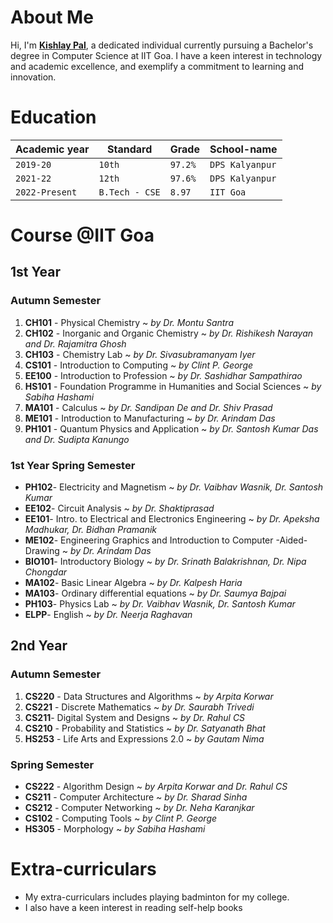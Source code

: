 
# About Me

Hi, I'm [**Kishlay Pal**](https://github.com/kishlaypal/kishlaypal.github.io), a dedicated individual currently pursuing a Bachelor's degree in Computer Science at IIT Goa. I have a keen interest in technology and academic excellence, and exemplify a commitment to learning and innovation.

# Education 
| Academic year	       |Standard	       |Grade      | School-name	   |
|--------------------- | -------------- | --------- |----------------| 
|`2019-20`             |`10th`			       |		`97.2%`	 | `DPS Kalyanpur`|
|`2021-22`					        |`12th`			       |		`97.6%`	 | `DPS Kalyanpur`| 
|`2022-Present`			     |`B.Tech - CSE`  |		`8.97` 	 | `IIT Goa`		    |


# Course @IIT Goa
## 1st Year 
### Autumn Semester 
 1. **CH101** - Physical Chemistry  ~ *by Dr. Montu Santra*
 2. **CH102** - Inorganic and Organic Chemistry ~ *by Dr. Rishikesh Narayan and Dr. Rajamitra Ghosh*
 3. **CH103** - Chemistry Lab ~ *by Dr. Sivasubramanyam Iyer*
 4. **CS101** - Introduction to Computing ~ *by Clint P. George*
 5. **EE100** - Introduction to Profession ~ *by Dr. Sashidhar Sampathirao*
 6. **HS101** - Foundation Programme in Humanities and Social Sciences ~ *by Sabiha Hashami*
 7. **MA101** - Calculus ~ *by Dr. Sandipan De and Dr. Shiv Prasad*
 8. **ME101** - Introduction to Manufacturing ~ *by Dr. Arindam Das*
 9. **PH101** - Quantum Physics and Application ~ *by Dr. Santosh Kumar Das and Dr. Sudipta Kanungo*

### 1st Year Spring Semester
- **PH102**- Electricity and Magnetism ~ *by Dr. Vaibhav Wasnik, Dr. Santosh Kumar*
- **EE102**- Circuit Analysis ~ *by Dr. Shaktiprasad*
- **EE101**- Intro. to Electrical and Electronics Engineering ~ *by Dr. Apeksha Madhukar, Dr. Bidhan Pramanik*
- **ME102**- Engineering Graphics and Introduction to Computer -Aided-Drawing ~ *by Dr. Arindam Das*
- **BIO101**- Introductory Biology ~ *by Dr. Srinath Balakrishnan, Dr. Nipa Chongdar*
- **MA102**- Basic Linear Algebra  ~ *by Dr. Kalpesh Haria*
- **MA103**- Ordinary differential equations ~ *by Dr. Saumya Bajpai*
- **PH103**- Physics Lab ~ *by Dr. Vaibhav Wasnik, Dr. Santosh Kumar*
- **ELPP**- English ~ *by Dr. Neerja Raghavan*

## 2nd Year 
### Autumn Semester
 1. **CS220** - Data Structures and Algorithms  ~ *by Arpita Korwar*
 2. **CS221** - Discrete Mathematics ~ *by Dr. Saurabh Trivedi*
 3. **CS211**- Digital System and Designs ~ *by Dr. Rahul CS*
 4. **CS210** - Probability and Statistics ~ *by Dr. Satyanath Bhat*
 5. **HS253** - Life Arts and Expressions 2.0 ~ *by Gautam Nima*

### Spring Semester

 - **CS222** - Algorithm Design ~ *by Arpita Korwar and Dr. Rahul CS*
 - **CS211** -  Computer Architecture ~ *by Dr. Sharad Sinha*
 - **CS212** - Computer Networking ~ *by Dr. Neha Karanjkar*
 - **CS102** - Computing Tools ~ *by Clint P. George*
 - **HS305** - Morphology ~ *by Sabiha Hashami*

# Extra-curriculars

 - My extra-curriculars includes playing badminton for my college.
 - I also have a keen interest in reading self-help books 
